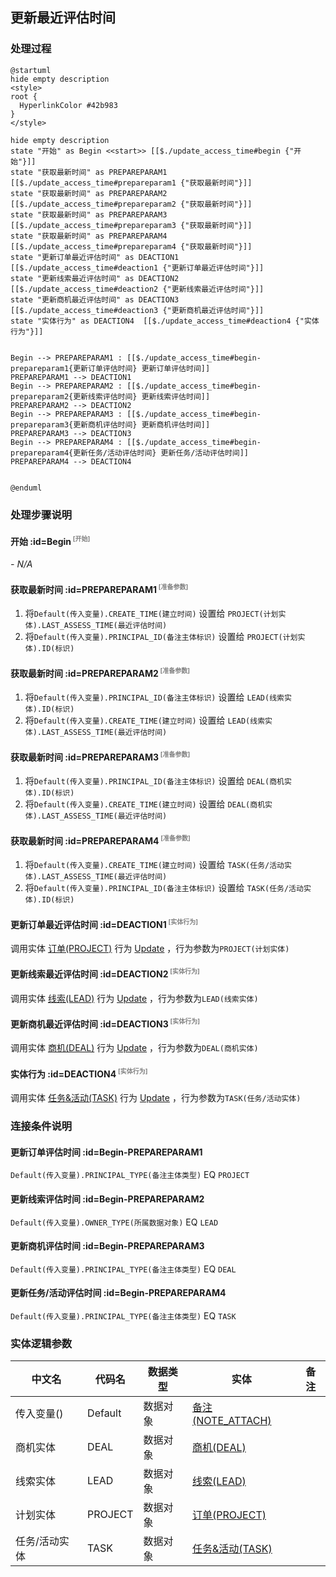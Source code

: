## 更新最近评估时间 <!-- {docsify-ignore-all} -->

   

### 处理过程

```plantuml
@startuml
hide empty description
<style>
root {
  HyperlinkColor #42b983
}
</style>

hide empty description
state "开始" as Begin <<start>> [[$./update_access_time#begin {"开始"}]]
state "获取最新时间" as PREPAREPARAM1  [[$./update_access_time#prepareparam1 {"获取最新时间"}]]
state "获取最新时间" as PREPAREPARAM2  [[$./update_access_time#prepareparam2 {"获取最新时间"}]]
state "获取最新时间" as PREPAREPARAM3  [[$./update_access_time#prepareparam3 {"获取最新时间"}]]
state "获取最新时间" as PREPAREPARAM4  [[$./update_access_time#prepareparam4 {"获取最新时间"}]]
state "更新订单最近评估时间" as DEACTION1  [[$./update_access_time#deaction1 {"更新订单最近评估时间"}]]
state "更新线索最近评估时间" as DEACTION2  [[$./update_access_time#deaction2 {"更新线索最近评估时间"}]]
state "更新商机最近评估时间" as DEACTION3  [[$./update_access_time#deaction3 {"更新商机最近评估时间"}]]
state "实体行为" as DEACTION4  [[$./update_access_time#deaction4 {"实体行为"}]]


Begin --> PREPAREPARAM1 : [[$./update_access_time#begin-prepareparam1{更新订单评估时间} 更新订单评估时间]]
PREPAREPARAM1 --> DEACTION1
Begin --> PREPAREPARAM2 : [[$./update_access_time#begin-prepareparam2{更新线索评估时间} 更新线索评估时间]]
PREPAREPARAM2 --> DEACTION2
Begin --> PREPAREPARAM3 : [[$./update_access_time#begin-prepareparam3{更新商机评估时间} 更新商机评估时间]]
PREPAREPARAM3 --> DEACTION3
Begin --> PREPAREPARAM4 : [[$./update_access_time#begin-prepareparam4{更新任务/活动评估时间} 更新任务/活动评估时间]]
PREPAREPARAM4 --> DEACTION4


@enduml
```


### 处理步骤说明

#### 开始 :id=Begin<sup class="footnote-symbol"> <font color=gray size=1>[开始]</font></sup>



*- N/A*
#### 获取最新时间 :id=PREPAREPARAM1<sup class="footnote-symbol"> <font color=gray size=1>[准备参数]</font></sup>



1. 将`Default(传入变量).CREATE_TIME(建立时间)` 设置给  `PROJECT(计划实体).LAST_ASSESS_TIME(最近评估时间)`
2. 将`Default(传入变量).PRINCIPAL_ID(备注主体标识)` 设置给  `PROJECT(计划实体).ID(标识)`

#### 获取最新时间 :id=PREPAREPARAM2<sup class="footnote-symbol"> <font color=gray size=1>[准备参数]</font></sup>



1. 将`Default(传入变量).PRINCIPAL_ID(备注主体标识)` 设置给  `LEAD(线索实体).ID(标识)`
2. 将`Default(传入变量).CREATE_TIME(建立时间)` 设置给  `LEAD(线索实体).LAST_ASSESS_TIME(最近评估时间)`

#### 获取最新时间 :id=PREPAREPARAM3<sup class="footnote-symbol"> <font color=gray size=1>[准备参数]</font></sup>



1. 将`Default(传入变量).PRINCIPAL_ID(备注主体标识)` 设置给  `DEAL(商机实体).ID(标识)`
2. 将`Default(传入变量).CREATE_TIME(建立时间)` 设置给  `DEAL(商机实体).LAST_ASSESS_TIME(最近评估时间)`

#### 获取最新时间 :id=PREPAREPARAM4<sup class="footnote-symbol"> <font color=gray size=1>[准备参数]</font></sup>



1. 将`Default(传入变量).CREATE_TIME(建立时间)` 设置给  `TASK(任务/活动实体).LAST_ASSESS_TIME(最近评估时间)`
2. 将`Default(传入变量).PRINCIPAL_ID(备注主体标识)` 设置给  `TASK(任务/活动实体).ID(标识)`

#### 更新订单最近评估时间 :id=DEACTION1<sup class="footnote-symbol"> <font color=gray size=1>[实体行为]</font></sup>



调用实体 [订单(PROJECT)](module/crm/project.md) 行为 [Update](module/crm/project#行为) ，行为参数为`PROJECT(计划实体)`

#### 更新线索最近评估时间 :id=DEACTION2<sup class="footnote-symbol"> <font color=gray size=1>[实体行为]</font></sup>



调用实体 [线索(LEAD)](module/crm/lead.md) 行为 [Update](module/crm/lead#行为) ，行为参数为`LEAD(线索实体)`

#### 更新商机最近评估时间 :id=DEACTION3<sup class="footnote-symbol"> <font color=gray size=1>[实体行为]</font></sup>



调用实体 [商机(DEAL)](module/crm/deal.md) 行为 [Update](module/crm/deal#行为) ，行为参数为`DEAL(商机实体)`

#### 实体行为 :id=DEACTION4<sup class="footnote-symbol"> <font color=gray size=1>[实体行为]</font></sup>



调用实体 [任务&活动(TASK)](module/crm/task.md) 行为 [Update](module/crm/task#行为) ，行为参数为`TASK(任务/活动实体)`


### 连接条件说明
#### 更新订单评估时间 :id=Begin-PREPAREPARAM1

`Default(传入变量).PRINCIPAL_TYPE(备注主体类型)` EQ `PROJECT`
#### 更新线索评估时间 :id=Begin-PREPAREPARAM2

`Default(传入变量).OWNER_TYPE(所属数据对象)` EQ `LEAD`
#### 更新商机评估时间 :id=Begin-PREPAREPARAM3

`Default(传入变量).PRINCIPAL_TYPE(备注主体类型)` EQ `DEAL`
#### 更新任务/活动评估时间 :id=Begin-PREPAREPARAM4

`Default(传入变量).PRINCIPAL_TYPE(备注主体类型)` EQ `TASK`


### 实体逻辑参数

|    中文名   |    代码名    |  数据类型    |  实体   |备注 |
| --------| --------| -------- | -------- | --------   |
|传入变量(<i class="fa fa-check"/></i>)|Default|数据对象|[备注(NOTE_ATTACH)](module/crm/note_attach.md)||
|商机实体|DEAL|数据对象|[商机(DEAL)](module/crm/deal.md)||
|线索实体|LEAD|数据对象|[线索(LEAD)](module/crm/lead.md)||
|计划实体|PROJECT|数据对象|[订单(PROJECT)](module/crm/project.md)||
|任务/活动实体|TASK|数据对象|[任务&活动(TASK)](module/crm/task.md)||
